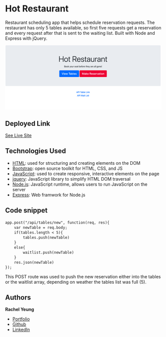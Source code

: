 # Hot Restaurant

Restaurant scheduling app that helps schedule reservation requests. The restaurant has only 5 tables available, so first five requests get a reservation and every request after that is sent to the waiting list. Built with Node and Express with jQuery.

![Hot Restaurant Image](Images/demo.png)

## Deployed Link

[See Live Site](https://hot-restaurant-ry.herokuapp.com/)

## Technologies Used

* [HTML](https://developer.mozilla.org/en-US/docs/Web/HTML): used for structuring and creating elements on the DOM
* [Bootstrap](https://getbootstrap.com/): open source toolkit for HTML, CSS, and JS
* [JavaScript](https://developer.mozilla.org/en-US/docs/Web/JavaScript): used to create responsive, interactive elements on the page
* [jquery](https://jquery.com/): JavaScript library to simplify HTML DOM traversal
* [Node.js](https://developer.mozilla.org/en-US/docs/Web/API/Node): JavaScript runtime, allows users to run JavaScript on the server
* [Express](https://expressjs.com/): Web framwork for Node.js

## Code snippet 
```
app.post("/api/tables/new", function(req, res){
    var newTable = req.body;
    if(tables.length < 5){
        tables.push(newTable)
    }
    else{
        waitlist.push(newTable)
    }
    res.json(newTable)
});
```

This POST route was used to push the new reservation either into the tables or the waitlist array, depending on weather the tables list was full (5). 


## Authors

**Rachel Yeung**
* [Portfolio](https://rachelyeung.herokuapp.com/)
* [Github](https://github.com/xrachhel)
* [LinkedIn](https://www.linkedin.com/in/rachel-yeung-814986159/)


